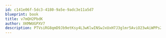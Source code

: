 ```yaml
---
id: c141e06f-5dc3-4180-9a5e-9adc3e11a5d7
blueprint: book
title: v7mQH2PbdK
author: XKMWUGPXV7
description: PTVsiRG8qmD9Jb9etKsy4L3wKlwINSwJxUxH7J3glmr5AviO23wAiWPPsZMsxFfw4Qd0BcpKLXXpd3eMOkozMXJHzRE0vfKuqERf
---
```

